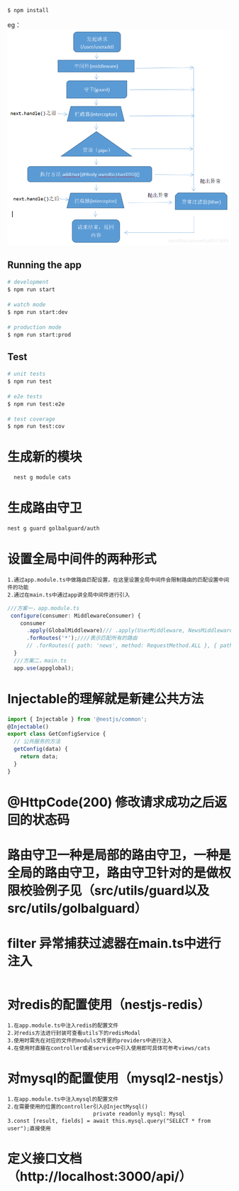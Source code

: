 ```bash
$ npm install
```
eg：![效果](https://raw.githubusercontent.com/boonook/nestjs-mysql-redis/main/src/public/2020011414381332.png)
## Running the app

```bash
# development
$ npm run start

# watch mode
$ npm run start:dev

# production mode
$ npm run start:prod
```

## Test

```bash
# unit tests
$ npm run test

# e2e tests
$ npm run test:e2e

# test coverage
$ npm run test:cov
```

# 生成新的模块
```bash
  nest g module cats
```
# 生成路由守卫
```bash
nest g guard golbalguard/auth
```

# 设置全局中间件的两种形式
```text
1.通过app.module.ts中做路由匹配设置，在这里设置全局中间件会限制路由的匹配设置中间件的功能
2.通过在main.ts中通过app讲全局中间件进行引入
```
```js
///方案一，app.module.ts
 configure(consumer: MiddlewareConsumer) {
    consumer
      .apply(GlobalMiddleware)/// .apply(UserMiddleware, NewsMiddleware, logger)多个中间件
      .forRoutes('*');////表示匹配所有的路由
      // .forRoutes({ path: 'news', method: RequestMethod.ALL }, { path: 'product', method: RequestMethod.ALL }); // 匹配多个路
  }
  ///方案二，main.ts
  app.use(appglobal);
```


# Injectable的理解就是新建公共方法
```js
import { Injectable } from '@nestjs/common';
@Injectable()
export class GetConfigService {
  // 公共服务的方法
  getConfig(data) {
    return data;
  }
}
```
#  @HttpCode(200) 修改请求成功之后返回的状态码

# 路由守卫一种是局部的路由守卫，一种是全局的路由守卫，路由守卫针对的是做权限校验例子见（src/utils/guard以及src/utils/golbalguard）

# filter 异常捕获过滤器在main.ts中进行注入
```text

```

# 对redis的配置使用（nestjs-redis）

```text
1.在app.module.ts中注入redis的配置文件
2.对redis方法进行封装可查看utils下的redisModal
3.使用时需先在对应的文件的moduls文件里的providers中进行注入
4.在使用时直接在controller或者service中引入使用即可具体可参考views/cats
```

# 对mysql的配置使用（mysql2-nestjs）

```text
1.在app.module.ts中注入mysql的配置文件
2.在需要使用的位置的controller引入@InjectMysql()
                           private readonly mysql: Mysql
3.const [result, fields] = await this.mysql.query("SELECT * from user");直接使用                           
```

# 定义接口文档（http://localhost:3000/api/）

